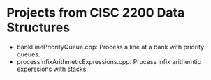 # Projects from CISC 2200 Data Structures 

- bankLinePriorityQueue.cpp: Process a line at a bank with priority queues.
- processInfixArithmeticExpressions.cpp: Process infix arithemtic experssions with stacks.
